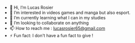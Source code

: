 - 👋 Hi, I’m Lucas Rosier
- 👀 I’m interested in videos games and manga but also esport.
- 🌱 I’m currently learning what I can in my studies
- 💞️ I’m looking to collaborate on anything
- 📫 How to reach me : lucasrosier65@gmail.com
- ⚡ Fun fact: I don't have a fun fact to give !
